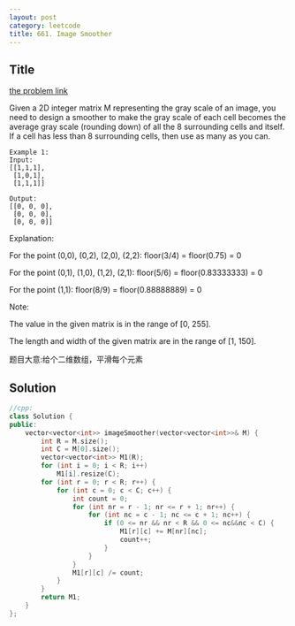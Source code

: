 ```yaml
---
layout: post
category: leetcode
title: 661. Image Smoother
---
```

## Title
[the problem link](https://leetcode.com/problems/image-smoother/description/)

Given a 2D integer matrix M representing the gray scale of an image, you need to design a smoother to make the gray scale of each cell becomes the average gray scale (rounding down) of all the 8 surrounding cells and itself. If a cell has less than 8 surrounding cells, then use as many as you can.
	
	Example 1:
	Input:
	[[1,1,1],
	 [1,0,1],
	 [1,1,1]]

	Output:
	[[0, 0, 0],
	 [0, 0, 0],
	 [0, 0, 0]]

Explanation:

For the point (0,0), (0,2), (2,0), (2,2): floor(3/4) = floor(0.75) = 0

For the point (0,1), (1,0), (1,2), (2,1): floor(5/6) = floor(0.83333333) = 0

For the point (1,1): floor(8/9) = floor(0.88888889) = 0

Note:

The value in the given matrix is in the range of [0, 255].

The length and width of the given matrix are in the range of [1, 150].

题目大意:给个二维数组，平滑每个元素

## Solution
```c++
//cpp:
class Solution {
public:
	vector<vector<int>> imageSmoother(vector<vector<int>>& M) {
		int R = M.size();
		int C = M[0].size();
		vector<vector<int>> M1(R);
		for (int i = 0; i < R; i++)
			M1[i].resize(C);
		for (int r = 0; r < R; r++) {
			for (int c = 0; c < C; c++) {
				int count = 0;
				for (int nr = r - 1; nr <= r + 1; nr++) {
					for (int nc = c - 1; nc <= c + 1; nc++) {
						if (0 <= nr && nr < R && 0 <= nc&&nc < C) {
							M1[r][c] += M[nr][nc];
							count++;
						}
					}
				}
				M1[r][c] /= count;
			}
		}
		return M1;
	}
};
```
